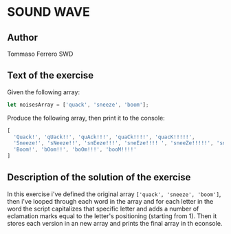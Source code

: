# SOUND WAVE

## Author

Tommaso Ferrero SWD

## Text of the exercise

Given the following array:

```js
let noisesArray = ['quack', 'sneeze', 'boom'];
```

Produce the following array, then print it to the console:

```js
[
  'Quack!', 'qUack!!', 'quAck!!!', 'quaCk!!!!', 'quacK!!!!!',
  'Sneeze!', 'sNeeze!!', 'snEeze!!!', 'sneEze!!!! ', 'sneeZe!!!!!', 'sneezE!!!!!!',
  'Boom!', 'bOom!!', 'boOm!!!', 'booM!!!!'
]
```

## Description of the solution of the exercise

In this exercise i've defined the original array ```['quack', 'sneeze', 'boom']```, then i've looped through each word in the array and for each letter in the word the script capitalizes that specific letter and adds a number of eclamation marks equal to the letter's positioning (starting from 1). Then it stores each version in an new array and prints the final array in th econsole.
